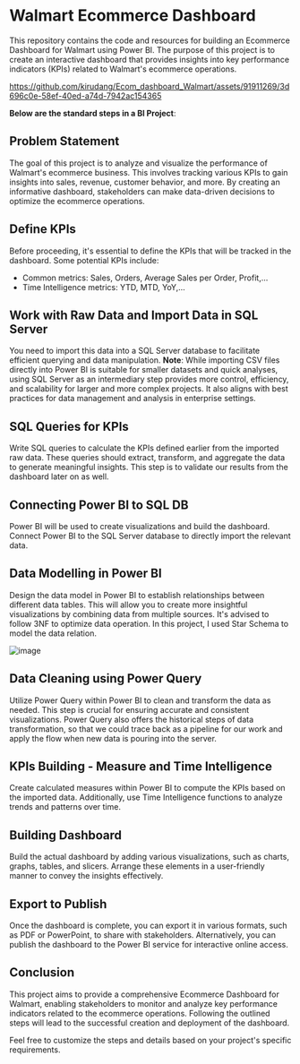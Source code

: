 
# Walmart Ecommerce Dashboard

This repository contains the code and resources for building an Ecommerce Dashboard for Walmart using Power BI. The purpose of this project is to create an interactive dashboard that provides insights into key performance indicators (KPIs) related to Walmart's ecommerce operations.


https://github.com/kirudang/Ecom_dashboard_Walmart/assets/91911269/3d696c0e-58ef-40ed-a74d-7942ac154365

**Below are the standard steps in a BI Project**:

## Problem Statement

The goal of this project is to analyze and visualize the performance of Walmart's ecommerce business. This involves tracking various KPIs to gain insights into sales, revenue, customer behavior, and more. By creating an informative dashboard, stakeholders can make data-driven decisions to optimize the ecommerce operations.

## Define KPIs

Before proceeding, it's essential to define the KPIs that will be tracked in the dashboard. Some potential KPIs include:

- Common metrics: Sales, Orders, Average Sales per Order, Profit,...
- Time Intelligence metrics: YTD, MTD, YoY,...

## Work with Raw Data and Import Data in SQL Server

You need to import this data into a SQL Server database to facilitate efficient querying and data manipulation.
**Note**: While importing CSV files directly into Power BI is suitable for smaller datasets and quick analyses, using SQL Server as an intermediary step provides more control, efficiency, and scalability for larger and more complex projects. It also aligns with best practices for data management and analysis in enterprise settings.

## SQL Queries for KPIs

Write SQL queries to calculate the KPIs defined earlier from the imported raw data. These queries should extract, transform, and aggregate the data to generate meaningful insights. This step is to validate our results from the dashboard later on as well.

## Connecting Power BI to SQL DB

Power BI will be used to create visualizations and build the dashboard. Connect Power BI to the SQL Server database to directly import the relevant data.

## Data Modelling in Power BI

Design the data model in Power BI to establish relationships between different data tables. This will allow you to create more insightful visualizations by combining data from multiple sources.
It's advised to follow 3NF to optimize data operation. In this project, I used Star Schema to model the data relation.

![image](https://github.com/kirudang/Ecom_dashboard_Walmart/assets/91911269/f7d8fac7-ddf6-43e8-adb8-c45d384aa79a)


## Data Cleaning using Power Query

Utilize Power Query within Power BI to clean and transform the data as needed. This step is crucial for ensuring accurate and consistent visualizations.
Power Query also offers the historical steps of data transformation, so that we could trace back as a pipeline for our work and apply the flow when new data is pouring into the server.

## KPIs Building - Measure and Time Intelligence

Create calculated measures within Power BI to compute the KPIs based on the imported data. Additionally, use Time Intelligence functions to analyze trends and patterns over time.

## Building Dashboard

Build the actual dashboard by adding various visualizations, such as charts, graphs, tables, and slicers. Arrange these elements in a user-friendly manner to convey the insights effectively.

## Export to Publish

Once the dashboard is complete, you can export it in various formats, such as PDF or PowerPoint, to share with stakeholders. Alternatively, you can publish the dashboard to the Power BI service for interactive online access.

## Conclusion

This project aims to provide a comprehensive Ecommerce Dashboard for Walmart, enabling stakeholders to monitor and analyze key performance indicators related to the ecommerce operations. Following the outlined steps will lead to the successful creation and deployment of the dashboard.

Feel free to customize the steps and details based on your project's specific requirements.
